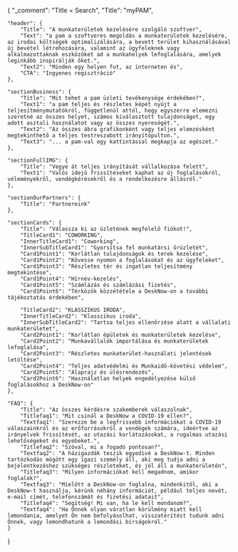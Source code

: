 {
	"_comment": "Title = Search", 
    "Title": "myPAM",

	"header": {
		"Title": "A munkaterületek kezelésére szolgáló szoftver",
		"Text": "a pam a szoftveres megoldás a munkaterületek kezelésére, az irodai költségek optimalizálására, a bevett terület kihasználásával új bevétel létrehozására, valamint az ügyfeleknek vagy alkalmazottaknak eszközöket ad a munkahelyek lefoglalására, amelyek leginkább inspirálják őket.",
		"Text2": "Minden egy helyen fut, az interneten és",
		"CTA": "Ingyenes regisztráció"
	},

	"sectionBusiness": {
		"Title": "Mit tehet a pam üzleti tevékenysége érdekében?",
		"Text1": "a pam teljes és részletes képet nyújt a teljesítménymutatókról, függetlenül attól, hogy egyszerre elemezni szeretné az összes helyet, számos kiválasztott tulajdonságot, egy adott asztali használatot vagy az összes nyereségét.",
		"Text2": "Az összes ábra grafikonként vagy teljes elemzésként megtekinthető a teljes testreszabott irányítópulton.",
		"Text3": "... a pam-val egy kattintással megkapja az egészet."
	},

	"sectionFullIMG": {
		"Title": "Vegye át teljes irányítását vállalkozása felett",
		"Text1": "Valós idejű frissítéseket kaphat az új foglalásokról, véleményekről, vendégkérésekről és a rendelkezésre állásról."
	},

	"sectionOurPartners": {
		"Title": "Partnereink"
	},

	"sectionCards": {
		"Title": "Válassza ki az üzletének megfelelő fiókot!",
		"TitleCard1": "COWORKING",
		"InnerTitleCard1": "Coworking",
		"InnerSubTitleCard1": "Gyorsítsa fel munkatársi űrüzletét",
		"Card1Point1": "Korlátlan tulajdonságok és terek kezelése",
		"Card1Point2": "Kövesse nyomon a foglalásokat és az ügyfeleket",
		"Card1Point3": "Részletes tér és ingatlan teljesítmény megtekintése",
		"Card1Point4": "Hírnév-kezelés",
		"Card1Point5": "Számlázás és számlázási fizetés",
		"Card1Point6": "Térközök közzététele a DeskNow-on a további tájékoztatás érdekében",

		"TitleCard2": "KLASSZIKUS IRODA",
		"InnerTitleCard2": "Klasszikus iroda",
		"InnerSubTitleCard2": "Tartsa teljes ellenőrzése alatt a vállalati munkaterületet",
		"Card2Point1": "Korlátlan épületek és munkaterületek kezelése",
		"Card2Point2": "Munkavállalók importálása és munkaterületek lefoglalása",
		"Card2Point3": "Részletes munkaterület-használati jelentések letöltése",
		"Card2Point4": "Teljes adatvédelmi és Munkaidő-követési védelem",
		"Card2Point5": "Alaprajz és ülésrendezés",
		"Card2Point6": "Használatlan helyek engedélyezése külső foglalásokhoz a DeskNow-on"
	},

	"FAQ": {
		"Title": "Az összes kérdésre szakemberek válaszolnak",
		"Titlefaq1": "Mit csinál a DeskNow a COVID-19 ellen?",
		"Textfaq1": "Szerezze be a legfrissebb információkat a COVID-19 válaszainkról és az erőforrásokról a vendégek számára, ideértve az irányelvek frissítését, az utazási korlátozásokat, a rugalmas utazási lehetőségeket és egyebeket.",
		"Titlefaq2": "Szóval, mi a fogadó pontosan?",
		"Textfaq2": "A házigazdák teszik egyedivé a DeskNow-t. Minden tartózkodás mögött egy igazi személy áll, aki meg tudja adni a bejelentkezéshez szükséges részleteket, és jól áll a munkaterületén",
		"Titlefaq3": "Milyen információkat kell megadnom, amikor foglalok?",
		"Textfaq3": "Mielőtt a DeskNow-on foglalna, mindenkitől, aki a DeskNow-t használja, kérünk néhány információt, például teljes nevét, e-mail címét, telefonszámát és fizetési adatait",
		"Titlefaq4": "Segítség! Mi van, ha le kell mondanom?",
		"Textfaq4": "Ha Önnek olyan váratlan körülmény miatt kell lemondania, amelyet Ön nem befolyásolhat, visszatérítést tudunk adni Önnek, vagy lemondhatunk a lemondási bírságokról."
	}
}
